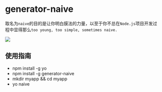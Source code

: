 # generator-naive
取名为`naive`的目的是让你明白膜法的力量，以至于你不总在`Node.js`项目开发过程中显得那么`too young, too simple, sometimes naive.`

![](https://github.com/Vuexcited/Vuexcited/raw/master/Vuexcited.png)

## 使用指南

* npm install -g yo
* npm install -g generator-naive
* mkdir myapp && cd myapp
* yo naive
